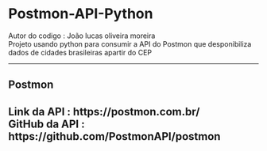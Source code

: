 <h1>Postmon-API-Python</H1>
Autor do codigo : João lucas oliveira moreira<br>
Projeto usando python para consumir a API do Postmon que desponibiliza dados de cidades brasileiras apartir do CEP 
<hr>
<h2>Postmon<h2>
Link da API : https://postmon.com.br/<br>
GitHub da API : https://github.com/PostmonAPI/postmon<br>
